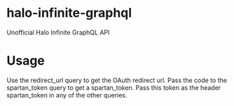 # halo-infinite-graphql

Unofficial Halo Infinite GraphQL API

# Usage

Use the redirect_url query to get the OAuth redirect url. Pass the code to the spartan_token query to get a spartan_token. Pass this token as the header spartan_token in any of the other queries.
